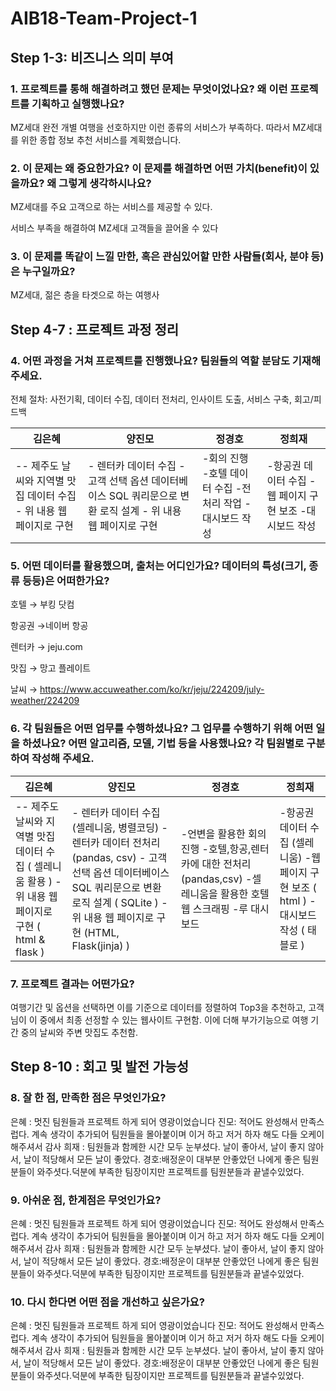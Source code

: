# AIB18-Team-Project-1

## Step 1-3: 비즈니스 의미 부여
### 1. 프로젝트를 통해 해결하려고 했던 문제는 무엇이었나요? 왜 이런 프로젝트를 기획하고 실행했나요? 
MZ세대 완전 개별 여행을 선호하지만 이런 종류의 서비스가 부족하다. 따라서 MZ세대를 위한 종합 정보 추천 서비스를 계획했습니다. 
### 2. 이 문제는 왜 중요한가요? 이 문제를 해결하면 어떤 가치(benefit)이 있을까요? 왜 그렇게 생각하시나요? 
MZ세대를 주요 고객으로 하는 서비스를 제공할 수 있다.

서비스 부족을 해결하여 MZ세대 고객들을 끌어올 수 있다
### 3. 이 문제를 똑같이 느낄 만한, 혹은 관심있어할 만한 사람들(회사, 분야 등)은 누구일까요? 
MZ세대, 젊은 층을 타겟으로 하는 여행사

## Step 4-7 : 프로젝트 과정 정리 

### 4. 어떤 과정을 거쳐 프로젝트를 진행했나요? 팀원들의 역할 분담도 기재해 주세요.
전체 절차: 사전기획, 데이터 수집, 데이터 전처리, 인사이트 도출, 서비스 구축, 회고/피드백

김은혜 | 양진모 | 정경호 | 정희재
-- | -- | -- | --
-- 제주도 날씨와 지역별 맛집 데이터 수집 - 위 내용 웹 페이지로 구현 | - 렌터카 데이터 수집 - 고객 선택 옵션 데이터베이스 SQL 쿼리문으로 변환 로직 설계 - 위 내용 웹 페이지로 구현 | -회의 진행 -호텔 데이터 수집 -전처리 작업 -대시보드 작성 | -항공권 데이터 수집 -웹 페이지 구현 보조  -대시보드 작성
### 5. 어떤 데이터를 활용했으며, 출처는 어디인가요? 데이터의 특성(크기, 종류 등등)은 어떠한가요?   
호텔 → 부킹 닷컴

항공권 →네이버 항공

렌터카 → jeju.com

맛집 → 망고 플레이트

날씨 → https://www.accuweather.com/ko/kr/jeju/224209/july-weather/224209
### 6. 각 팀원들은 어떤 업무를 수행하셨나요? 그 업무를 수행하기 위해 어떤 일을 하셨나요? 어떤 알고리즘, 모델, 기법 등을 사용했나요? 각 팀원별로 구분하여 작성해 주세요.  
김은혜 | 양진모 | 정경호 | 정희재
-- | -- | -- | --
-- 제주도 날씨와 지역별 맛집 데이터 수집 ( 셀레니움 활용 ) - 위 내용 웹 페이지로 구현 ( html & flask ) | - 렌터카 데이터 수집 (셀레니움, 병렬코딩) - 렌터카 데이터 전처리 (pandas, csv) - 고객 선택 옵션 데이터베이스 SQL 쿼리문으로 변환 로직 설계 ( SQLite ) - 위 내용 웹 페이지로 구현 (HTML, Flask(jinja) ) | -언변을 활용한 회의 진행 -호텔,항공,렌터카에 대한 전처리(pandas,csv) -셀레니움을 활용한 호텔 웹 스크래핑 -루 대시보드 | -항공권 데이터 수집 (셀레니움) -웹 페이지 구현 보조  ( html ) -대시보드 작성 ( 태블로 )

### 7. 프로젝트 결과는 어떤가요?
여행기간 및 옵션을 선택하면 이를 기준으로 데이터를 정렬하여 Top3을 추천하고, 고객님이 이 중에서 최종 선정할 수 있는 웹사이트 구현함. 이에 더해 부가기능으로 여행 기간 중의 날씨와 주변 맛집도 추천함.

## Step 8-10 : 회고 및 발전 가능성
### 8. 잘 한 점, 만족한 점은 무엇인가요? 
은혜 : 멋진 팀원들과 프로젝트 하게 되어 영광이었습니다 
진모: 적어도 완성해서 만족스럽다. 계속 생각이 추가되어 팀원들을 몰아붙이며 이거 하고 저거 하자 해도 다들 오케이 해주셔서 감사
희재 : 팀원들과 함께한 시간 모두 눈부셨다. 날이 좋아서, 날이 좋지 않아서, 날이 적당해서 모든 날이 좋았다.
경호:배정운이 대부분 안좋았던 나에게 좋은 팀원분들이 와주셧다.덕분에 부족한 팀장이지만 프로젝트를 팀원분들과 끝낼수있었다.
### 9. 아쉬운 점, 한계점은 무엇인가요?
은혜 : 멋진 팀원들과 프로젝트 하게 되어 영광이었습니다 
진모: 적어도 완성해서 만족스럽다. 계속 생각이 추가되어 팀원들을 몰아붙이며 이거 하고 저거 하자 해도 다들 오케이 해주셔서 감사
희재 : 팀원들과 함께한 시간 모두 눈부셨다. 날이 좋아서, 날이 좋지 않아서, 날이 적당해서 모든 날이 좋았다.
경호:배정운이 대부분 안좋았던 나에게 좋은 팀원분들이 와주셧다.덕분에 부족한 팀장이지만 프로젝트를 팀원분들과 끝낼수있었다.
### 10. 다시 한다면 어떤 점을 개선하고 싶은가요? 
은혜 : 멋진 팀원들과 프로젝트 하게 되어 영광이었습니다 
진모: 적어도 완성해서 만족스럽다. 계속 생각이 추가되어 팀원들을 몰아붙이며 이거 하고 저거 하자 해도 다들 오케이 해주셔서 감사
희재 : 팀원들과 함께한 시간 모두 눈부셨다. 날이 좋아서, 날이 좋지 않아서, 날이 적당해서 모든 날이 좋았다.
경호:배정운이 대부분 안좋았던 나에게 좋은 팀원분들이 와주셧다.덕분에 부족한 팀장이지만 프로젝트를 팀원분들과 끝낼수있었다.